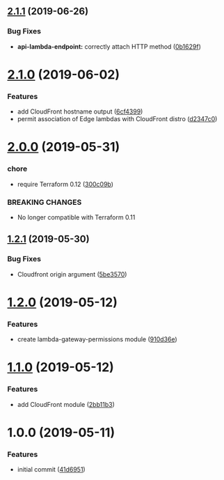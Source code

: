 ## [2.1.1](https://github.com/kennship/terraform-aws-web/compare/v2.1.0...v2.1.1) (2019-06-26)


### Bug Fixes

* **api-lambda-endpoint:** correctly attach HTTP method ([0b1629f](https://github.com/kennship/terraform-aws-web/commit/0b1629f))

# [2.1.0](https://github.com/kennship/terraform-aws-web/compare/v2.0.0...v2.1.0) (2019-06-02)


### Features

* add CloudFront hostname output ([6cf4399](https://github.com/kennship/terraform-aws-web/commit/6cf4399))
* permit association of Edge lambdas with CloudFront distro ([d2347c0](https://github.com/kennship/terraform-aws-web/commit/d2347c0))

# [2.0.0](https://github.com/kennship/terraform-aws-web/compare/v1.2.1...v2.0.0) (2019-05-31)


### chore

* require Terraform 0.12 ([300c09b](https://github.com/kennship/terraform-aws-web/commit/300c09b))


### BREAKING CHANGES

* No longer compatible with Terraform 0.11

## [1.2.1](https://github.com/kennship/terraform-aws-web/compare/v1.2.0...v1.2.1) (2019-05-30)


### Bug Fixes

* Cloudfront origin argument ([5be3570](https://github.com/kennship/terraform-aws-web/commit/5be3570))

# [1.2.0](https://github.com/kennship/terraform-aws-web/compare/v1.1.0...v1.2.0) (2019-05-12)


### Features

* create lambda-gateway-permissions module ([910d36e](https://github.com/kennship/terraform-aws-web/commit/910d36e))

# [1.1.0](https://github.com/kennship/terraform-aws-web/compare/v1.0.0...v1.1.0) (2019-05-12)


### Features

* add CloudFront module ([2bb11b3](https://github.com/kennship/terraform-aws-web/commit/2bb11b3))

# 1.0.0 (2019-05-11)


### Features

* initial commit ([41d6951](https://github.com/kennship/terraform-aws-web/commit/41d6951))
